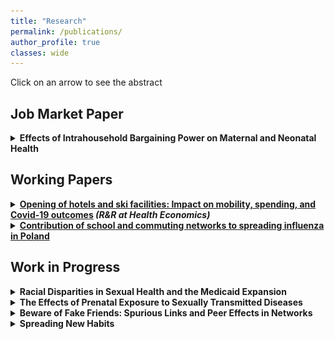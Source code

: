 ```yaml
---
title: "Research"
permalink: /publications/
author_profile: true
classes: wide
---
```



Click on an arrow to see the abstract

## Job Market Paper 

<section>

<details>
 
<p>
  <summary> <b> Effects of Intrahousehold Bargaining Power on Maternal and Neonatal Health </b> </summary>
 <br>
   <div align="justify">
This paper provides evidence that the distribution of bargaining power in a relationship shapes pregnancy outcomes. I measure female bargaining power with the availability of potential male partners in the local dating market. To circumvent endogeneity in the sex ratio, I use a novel, strong instrument that leverages the randomness in sex at birth and the persistence of local demographics to isolate exogenous variation in the relative availability of men. Instrumental variables estimation shows that higher female bargaining power leads to fewer out-of-wedlock births, a lower rate of chlamydia and hypertension among mothers, and a lower share of infants with APGAR score below seven. These findings point to a significant contribution of the marriage market to racial disparities in pregnancy health, particularly between Black and White mothers. Black women face poor prospects when looking for a partner compared to White women: there is 102 White man per 100 White women but only 89
Black men per 100 Black women. According to my estimates, Black women’s disadvantage accounts for 5-10% of the racial gap in maternal and neonatal health. Next, I use a decomposition technique to demonstrate that the racial difference in male availability is mostly policy driven, as incarceration accounts for 45% of the gap. I show with simulations that a counterfactual policy equalizing incarceration rates for non-violent offenses between Black and White people could reduce health disparities by 1-4% through its effect on the female bargaining power.
</div>
  <br>
 <p align="center">
<img src="../images/Prop_vis_ols_mother.png" width="80%"> 
</p>


 </p>
</details>

</section>


## Working Papers

<details>
 
<p>
<summary> <b> <a href="https://krzysztofzaremba.github.io/files/Hotels_Opening_KZ.pdf" target="_blank"> Opening of hotels and ski facilities: Impact on mobility, spending, and Covid-19 outcomes</a> <em> (R&R at Health Economics) </em>  </b> </summary>

 <br>

 <div align="justify">
 
This paper investigates how the opening of hotels and ski facilities in Poland impacted touristic
spending, mobility and Covid-19 outcomes. We use administrative data from a government program
subsidizing travel to show that the policy increased consumption of touristic services in ski resorts. Next,
leveraging geolocation data from Facebook, we show that ski resorts experienced a significant influx of
tourists, increasing the number of local users by up to 50%. Furthermore, we show that there was an
increase in the probability of meetings between pairs of users from distanced locations and pairs of users
from touristic and non-touristic areas. As the policy impacted travels and gatherings, we then analyze
its effect on the diffusion of Covid-19. We find a significant association between touristic movements
and the severity of a major pandemic wave in Poland. In particular, we observe that counties with ski
facilities experienced more infections after the opening. Moreover, counties strongly connected to the ski
resorts during the opening had more subsequent cases than weakly connected counties. 
  
 </div>
 
  <p align="center">
<img src="../images/Updated_animation.gif" width="60%"> 
</p>
 
  </p>
</details>
 
<details>
<p>
<summary> <b> <a href="https://krzysztofzaremba.github.io/files/KZ_Flu.pdf" target="_blank"> Contribution of school and commuting networks to spreading
influenza in Poland</a> </b> </summary>
 <br>


 <div align="justify">

Epidemics can have devastating health and economic consequences. This paper studies the diffusion of influenza-like illnesses (ILI) through social and economic networks. Using almost two decades of weekly, county-level infection and mortality data from Poland, it studies within and across-counties ILI transmission. Firstly, it evaluates the causal effect of school closures on viral transmission. The results show that closing schools for two weeks decreases the number of within county cases by 30-40%. The decline in infections extends to elderly and pre-school children. In addition, flu-related hospitalizations drop by 7.5%, and mortality related to respiratory diseases among the elderly drops by 3%. Secondly, the paper demonstrates the significant contribution of economic links to diffusion across counties. The disease follows the paths of workers commuting between home and workplace. Together with the structure of the labor mobility networks, these results highlight the central role of regional capitals in sustaining and spreading the virus.

  </div>
   <p align="center">
<img src="../images/net.png" width="60%"> 
</p>
 </p>
 
</details>
 
## Work in Progress

<details>
 <p>
<summary> <b>  Racial Disparities in Sexual Health and the Medicaid Expansion </b> </summary>
<br>
  <div align="justify">
The prevalence of sexually transmitted diseases (STD) among black pregnant women is at least three times higher than white pregnant women. This project aims to further document racial inequalities in the prevalence of STDs and their consequences for maternal and neonatal health. Next, it attempts to understand the drivers of these inequalities. In particular, the project focuses on the role of health insurance and access to healthcare as causes of STD disparities. To measure the impact of insurance, I take advantage of the expansion of Medicaid eligibility related to the Affordable Care Act, which provided many underprivileged Americans with health insurance. By using a difference-in-differences framework and double robust estimation techniques, I analyze if the subsequent reduction in racial insurance gap
affected inequalities in the STD prevalence.

</div>
 </p>
 
</details>

<details>
 
<p>
<summary> <b>   The Effects of Prenatal Exposure to Sexually Transmitted Diseases </b> </summary>
<br>
 <div align="justify">
Sexually transmitted diseases are on the rise. They are particularly harmful among pregnant women as they can cause stillbirth, preterm birth, and infections in newborns. Since the fetus development is at risk, STD in utero can affect a child's long-term outcomes. In this project, I exploit quarterly state variation in the number of Gonorrhea and Chlamydia cases to investigate the disease's impact on adult outcomes.

</div>
  </p>

</details>

 <details>
  
<p>
<summary> <b>  Beware of Fake Friends: Spurious Links and Peer Effects in Networks</b> </summary>
<br>
 <div align="justify">
This paper discusses the robustness of the widely used IV method of estimating peer effects (from Bramoullé , 2009) to spurious links. Spurious links are "false positive" connections which do not exist in reality, but are observed by a researcher. I show that this estimator is inconsistent when spurious links are present and it can indicate significant peer effects even if there are none. Next I suggest an unbiased test for the existence of peer effects and show its performance in simulations. 
</div>
  </p>
</details>


  <details>
   
 <p> 
<summary> <b>  Spreading New Habits </b> </summary>
<br>
 <div align="justify">
Various behaviors of economic relevance, such as condom use or hand washing, are subject to habitual practice. This paper takes into account the habit formation to model the spread of new behaviors on networks. It augments traditional models of diffusion by a novel insight: the probability of abandoning a new behavior decreases with the time spent practicing it.  Three main results concerning interventions aiming to diffuse new behaviors stem from the augmented models. Firstly, repeated interventions are more successful at establishing new behaviors that require a long habit formation process. Secondly, there exists a trade-off between the minimum number of initial adopters needed to spread the behavior and intervention duration.  Thirdly, habit formation can introduce non-monotonicities in adoption patterns in time, identifying behaviors prone to habit. 
 
</div>
  </p>
</details>
